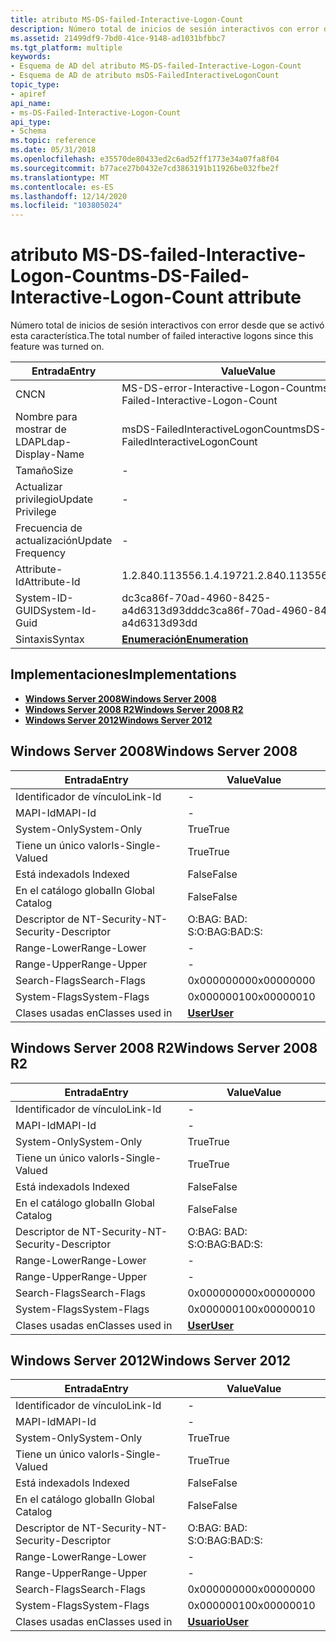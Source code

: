 ```yaml
---
title: atributo MS-DS-failed-Interactive-Logon-Count
description: Número total de inicios de sesión interactivos con error desde que se activó esta característica.
ms.assetid: 21499df9-7bd0-41ce-9148-ad1031bfbbc7
ms.tgt_platform: multiple
keywords:
- Esquema de AD del atributo MS-DS-failed-Interactive-Logon-Count
- Esquema de AD de atributo msDS-FailedInteractiveLogonCount
topic_type:
- apiref
api_name:
- ms-DS-Failed-Interactive-Logon-Count
api_type:
- Schema
ms.topic: reference
ms.date: 05/31/2018
ms.openlocfilehash: e35570de80433ed2c6ad52ff1773e34a07fa8f04
ms.sourcegitcommit: b77ace27b0432e7cd3863191b11926be032fbe2f
ms.translationtype: MT
ms.contentlocale: es-ES
ms.lasthandoff: 12/14/2020
ms.locfileid: "103805024"
---
```

# <a name="ms-ds-failed-interactive-logon-count-attribute"></a><span data-ttu-id="6af0c-105">atributo MS-DS-failed-Interactive-Logon-Count</span><span class="sxs-lookup"><span data-stu-id="6af0c-105">ms-DS-Failed-Interactive-Logon-Count attribute</span></span>

<span data-ttu-id="6af0c-106">Número total de inicios de sesión interactivos con error desde que se activó esta característica.</span><span class="sxs-lookup"><span data-stu-id="6af0c-106">The total number of failed interactive logons since this feature was turned on.</span></span>



| <span data-ttu-id="6af0c-107">Entrada</span><span class="sxs-lookup"><span data-stu-id="6af0c-107">Entry</span></span> | <span data-ttu-id="6af0c-108">Value</span><span class="sxs-lookup"><span data-stu-id="6af0c-108">Value</span></span> |
|-------------------|--------------------------------------|
| <span data-ttu-id="6af0c-109">CN</span><span class="sxs-lookup"><span data-stu-id="6af0c-109">CN</span></span>                | <span data-ttu-id="6af0c-110">MS-DS-error-Interactive-Logon-Count</span><span class="sxs-lookup"><span data-stu-id="6af0c-110">ms-DS-Failed-Interactive-Logon-Count</span></span> |
| <span data-ttu-id="6af0c-111">Nombre para mostrar de LDAP</span><span class="sxs-lookup"><span data-stu-id="6af0c-111">Ldap-Display-Name</span></span> | <span data-ttu-id="6af0c-112">msDS-FailedInteractiveLogonCount</span><span class="sxs-lookup"><span data-stu-id="6af0c-112">msDS-FailedInteractiveLogonCount</span></span>     |
| <span data-ttu-id="6af0c-113">Tamaño</span><span class="sxs-lookup"><span data-stu-id="6af0c-113">Size</span></span>              | \-                                   |
| <span data-ttu-id="6af0c-114">Actualizar privilegio</span><span class="sxs-lookup"><span data-stu-id="6af0c-114">Update Privilege</span></span>  | \-                                   |
| <span data-ttu-id="6af0c-115">Frecuencia de actualización</span><span class="sxs-lookup"><span data-stu-id="6af0c-115">Update Frequency</span></span>  | \-                                   |
| <span data-ttu-id="6af0c-116">Attribute-Id</span><span class="sxs-lookup"><span data-stu-id="6af0c-116">Attribute-Id</span></span>      | <span data-ttu-id="6af0c-117">1.2.840.113556.1.4.1972</span><span class="sxs-lookup"><span data-stu-id="6af0c-117">1.2.840.113556.1.4.1972</span></span>              |
| <span data-ttu-id="6af0c-118">System-ID-GUID</span><span class="sxs-lookup"><span data-stu-id="6af0c-118">System-Id-Guid</span></span>    | <span data-ttu-id="6af0c-119">dc3ca86f-70ad-4960-8425-a4d6313d93dd</span><span class="sxs-lookup"><span data-stu-id="6af0c-119">dc3ca86f-70ad-4960-8425-a4d6313d93dd</span></span> |
| <span data-ttu-id="6af0c-120">Sintaxis</span><span class="sxs-lookup"><span data-stu-id="6af0c-120">Syntax</span></span>            | [<span data-ttu-id="6af0c-121">**Enumeración**</span><span class="sxs-lookup"><span data-stu-id="6af0c-121">**Enumeration**</span></span>](s-enumeration.md) |



## <a name="implementations"></a><span data-ttu-id="6af0c-122">Implementaciones</span><span class="sxs-lookup"><span data-stu-id="6af0c-122">Implementations</span></span>

-   [<span data-ttu-id="6af0c-123">**Windows Server 2008**</span><span class="sxs-lookup"><span data-stu-id="6af0c-123">**Windows Server 2008**</span></span>](#windows-server-2008)
-   [<span data-ttu-id="6af0c-124">**Windows Server 2008 R2**</span><span class="sxs-lookup"><span data-stu-id="6af0c-124">**Windows Server 2008 R2**</span></span>](#windows-server-2008-r2)
-   [<span data-ttu-id="6af0c-125">**Windows Server 2012**</span><span class="sxs-lookup"><span data-stu-id="6af0c-125">**Windows Server 2012**</span></span>](#windows-server-2012)

## <a name="windows-server-2008"></a><span data-ttu-id="6af0c-126">Windows Server 2008</span><span class="sxs-lookup"><span data-stu-id="6af0c-126">Windows Server 2008</span></span>



| <span data-ttu-id="6af0c-127">Entrada</span><span class="sxs-lookup"><span data-stu-id="6af0c-127">Entry</span></span> | <span data-ttu-id="6af0c-128">Value</span><span class="sxs-lookup"><span data-stu-id="6af0c-128">Value</span></span> |
|------------------------|-----------------------------------|
| <span data-ttu-id="6af0c-129">Identificador de vínculo</span><span class="sxs-lookup"><span data-stu-id="6af0c-129">Link-Id</span></span>                | \-                                |
| <span data-ttu-id="6af0c-130">MAPI-Id</span><span class="sxs-lookup"><span data-stu-id="6af0c-130">MAPI-Id</span></span>                | \-                                |
| <span data-ttu-id="6af0c-131">System-Only</span><span class="sxs-lookup"><span data-stu-id="6af0c-131">System-Only</span></span>            | <span data-ttu-id="6af0c-132">True</span><span class="sxs-lookup"><span data-stu-id="6af0c-132">True</span></span>                              |
| <span data-ttu-id="6af0c-133">Tiene un único valor</span><span class="sxs-lookup"><span data-stu-id="6af0c-133">Is-Single-Valued</span></span>       | <span data-ttu-id="6af0c-134">True</span><span class="sxs-lookup"><span data-stu-id="6af0c-134">True</span></span>                              |
| <span data-ttu-id="6af0c-135">Está indexado</span><span class="sxs-lookup"><span data-stu-id="6af0c-135">Is Indexed</span></span>             | <span data-ttu-id="6af0c-136">False</span><span class="sxs-lookup"><span data-stu-id="6af0c-136">False</span></span>                             |
| <span data-ttu-id="6af0c-137">En el catálogo global</span><span class="sxs-lookup"><span data-stu-id="6af0c-137">In Global Catalog</span></span>      | <span data-ttu-id="6af0c-138">False</span><span class="sxs-lookup"><span data-stu-id="6af0c-138">False</span></span>                             |
| <span data-ttu-id="6af0c-139">Descriptor de NT-Security-</span><span class="sxs-lookup"><span data-stu-id="6af0c-139">NT-Security-Descriptor</span></span> | <span data-ttu-id="6af0c-140">O:BAG: BAD: S:</span><span class="sxs-lookup"><span data-stu-id="6af0c-140">O:BAG:BAD:S:</span></span>                      |
| <span data-ttu-id="6af0c-141">Range-Lower</span><span class="sxs-lookup"><span data-stu-id="6af0c-141">Range-Lower</span></span>            | \-                                |
| <span data-ttu-id="6af0c-142">Range-Upper</span><span class="sxs-lookup"><span data-stu-id="6af0c-142">Range-Upper</span></span>            | \-                                |
| <span data-ttu-id="6af0c-143">Search-Flags</span><span class="sxs-lookup"><span data-stu-id="6af0c-143">Search-Flags</span></span>           | <span data-ttu-id="6af0c-144">0x00000000</span><span class="sxs-lookup"><span data-stu-id="6af0c-144">0x00000000</span></span>                        |
| <span data-ttu-id="6af0c-145">System-Flags</span><span class="sxs-lookup"><span data-stu-id="6af0c-145">System-Flags</span></span>           | <span data-ttu-id="6af0c-146">0x00000010</span><span class="sxs-lookup"><span data-stu-id="6af0c-146">0x00000010</span></span>                        |
| <span data-ttu-id="6af0c-147">Clases usadas en</span><span class="sxs-lookup"><span data-stu-id="6af0c-147">Classes used in</span></span>        | [<span data-ttu-id="6af0c-148">**User**</span><span class="sxs-lookup"><span data-stu-id="6af0c-148">**User**</span></span>](c-user.md)<br/> |



## <a name="windows-server-2008-r2"></a><span data-ttu-id="6af0c-149">Windows Server 2008 R2</span><span class="sxs-lookup"><span data-stu-id="6af0c-149">Windows Server 2008 R2</span></span>



| <span data-ttu-id="6af0c-150">Entrada</span><span class="sxs-lookup"><span data-stu-id="6af0c-150">Entry</span></span> | <span data-ttu-id="6af0c-151">Value</span><span class="sxs-lookup"><span data-stu-id="6af0c-151">Value</span></span> |
|------------------------|-----------------------------------|
| <span data-ttu-id="6af0c-152">Identificador de vínculo</span><span class="sxs-lookup"><span data-stu-id="6af0c-152">Link-Id</span></span>                | \-                                |
| <span data-ttu-id="6af0c-153">MAPI-Id</span><span class="sxs-lookup"><span data-stu-id="6af0c-153">MAPI-Id</span></span>                | \-                                |
| <span data-ttu-id="6af0c-154">System-Only</span><span class="sxs-lookup"><span data-stu-id="6af0c-154">System-Only</span></span>            | <span data-ttu-id="6af0c-155">True</span><span class="sxs-lookup"><span data-stu-id="6af0c-155">True</span></span>                              |
| <span data-ttu-id="6af0c-156">Tiene un único valor</span><span class="sxs-lookup"><span data-stu-id="6af0c-156">Is-Single-Valued</span></span>       | <span data-ttu-id="6af0c-157">True</span><span class="sxs-lookup"><span data-stu-id="6af0c-157">True</span></span>                              |
| <span data-ttu-id="6af0c-158">Está indexado</span><span class="sxs-lookup"><span data-stu-id="6af0c-158">Is Indexed</span></span>             | <span data-ttu-id="6af0c-159">False</span><span class="sxs-lookup"><span data-stu-id="6af0c-159">False</span></span>                             |
| <span data-ttu-id="6af0c-160">En el catálogo global</span><span class="sxs-lookup"><span data-stu-id="6af0c-160">In Global Catalog</span></span>      | <span data-ttu-id="6af0c-161">False</span><span class="sxs-lookup"><span data-stu-id="6af0c-161">False</span></span>                             |
| <span data-ttu-id="6af0c-162">Descriptor de NT-Security-</span><span class="sxs-lookup"><span data-stu-id="6af0c-162">NT-Security-Descriptor</span></span> | <span data-ttu-id="6af0c-163">O:BAG: BAD: S:</span><span class="sxs-lookup"><span data-stu-id="6af0c-163">O:BAG:BAD:S:</span></span>                      |
| <span data-ttu-id="6af0c-164">Range-Lower</span><span class="sxs-lookup"><span data-stu-id="6af0c-164">Range-Lower</span></span>            | \-                                |
| <span data-ttu-id="6af0c-165">Range-Upper</span><span class="sxs-lookup"><span data-stu-id="6af0c-165">Range-Upper</span></span>            | \-                                |
| <span data-ttu-id="6af0c-166">Search-Flags</span><span class="sxs-lookup"><span data-stu-id="6af0c-166">Search-Flags</span></span>           | <span data-ttu-id="6af0c-167">0x00000000</span><span class="sxs-lookup"><span data-stu-id="6af0c-167">0x00000000</span></span>                        |
| <span data-ttu-id="6af0c-168">System-Flags</span><span class="sxs-lookup"><span data-stu-id="6af0c-168">System-Flags</span></span>           | <span data-ttu-id="6af0c-169">0x00000010</span><span class="sxs-lookup"><span data-stu-id="6af0c-169">0x00000010</span></span>                        |
| <span data-ttu-id="6af0c-170">Clases usadas en</span><span class="sxs-lookup"><span data-stu-id="6af0c-170">Classes used in</span></span>        | [<span data-ttu-id="6af0c-171">**User**</span><span class="sxs-lookup"><span data-stu-id="6af0c-171">**User**</span></span>](c-user.md)<br/> |



## <a name="windows-server-2012"></a><span data-ttu-id="6af0c-172">Windows Server 2012</span><span class="sxs-lookup"><span data-stu-id="6af0c-172">Windows Server 2012</span></span>



| <span data-ttu-id="6af0c-173">Entrada</span><span class="sxs-lookup"><span data-stu-id="6af0c-173">Entry</span></span> | <span data-ttu-id="6af0c-174">Value</span><span class="sxs-lookup"><span data-stu-id="6af0c-174">Value</span></span> |
|------------------------|-----------------------------------|
| <span data-ttu-id="6af0c-175">Identificador de vínculo</span><span class="sxs-lookup"><span data-stu-id="6af0c-175">Link-Id</span></span>                | \-                                |
| <span data-ttu-id="6af0c-176">MAPI-Id</span><span class="sxs-lookup"><span data-stu-id="6af0c-176">MAPI-Id</span></span>                | \-                                |
| <span data-ttu-id="6af0c-177">System-Only</span><span class="sxs-lookup"><span data-stu-id="6af0c-177">System-Only</span></span>            | <span data-ttu-id="6af0c-178">True</span><span class="sxs-lookup"><span data-stu-id="6af0c-178">True</span></span>                              |
| <span data-ttu-id="6af0c-179">Tiene un único valor</span><span class="sxs-lookup"><span data-stu-id="6af0c-179">Is-Single-Valued</span></span>       | <span data-ttu-id="6af0c-180">True</span><span class="sxs-lookup"><span data-stu-id="6af0c-180">True</span></span>                              |
| <span data-ttu-id="6af0c-181">Está indexado</span><span class="sxs-lookup"><span data-stu-id="6af0c-181">Is Indexed</span></span>             | <span data-ttu-id="6af0c-182">False</span><span class="sxs-lookup"><span data-stu-id="6af0c-182">False</span></span>                             |
| <span data-ttu-id="6af0c-183">En el catálogo global</span><span class="sxs-lookup"><span data-stu-id="6af0c-183">In Global Catalog</span></span>      | <span data-ttu-id="6af0c-184">False</span><span class="sxs-lookup"><span data-stu-id="6af0c-184">False</span></span>                             |
| <span data-ttu-id="6af0c-185">Descriptor de NT-Security-</span><span class="sxs-lookup"><span data-stu-id="6af0c-185">NT-Security-Descriptor</span></span> | <span data-ttu-id="6af0c-186">O:BAG: BAD: S:</span><span class="sxs-lookup"><span data-stu-id="6af0c-186">O:BAG:BAD:S:</span></span>                      |
| <span data-ttu-id="6af0c-187">Range-Lower</span><span class="sxs-lookup"><span data-stu-id="6af0c-187">Range-Lower</span></span>            | \-                                |
| <span data-ttu-id="6af0c-188">Range-Upper</span><span class="sxs-lookup"><span data-stu-id="6af0c-188">Range-Upper</span></span>            | \-                                |
| <span data-ttu-id="6af0c-189">Search-Flags</span><span class="sxs-lookup"><span data-stu-id="6af0c-189">Search-Flags</span></span>           | <span data-ttu-id="6af0c-190">0x00000000</span><span class="sxs-lookup"><span data-stu-id="6af0c-190">0x00000000</span></span>                        |
| <span data-ttu-id="6af0c-191">System-Flags</span><span class="sxs-lookup"><span data-stu-id="6af0c-191">System-Flags</span></span>           | <span data-ttu-id="6af0c-192">0x00000010</span><span class="sxs-lookup"><span data-stu-id="6af0c-192">0x00000010</span></span>                        |
| <span data-ttu-id="6af0c-193">Clases usadas en</span><span class="sxs-lookup"><span data-stu-id="6af0c-193">Classes used in</span></span>        | [<span data-ttu-id="6af0c-194">**Usuario**</span><span class="sxs-lookup"><span data-stu-id="6af0c-194">**User**</span></span>](c-user.md)<br/> |



 

 





